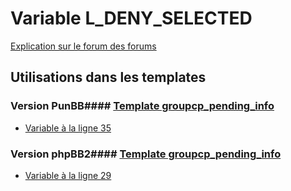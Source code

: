 # Variable L_DENY_SELECTED
[Explication sur le forum des forums](http://forum.forumactif.com/t294113-listing-des-variables#L_DENY_SELECTED)
## Utilisations dans les templates
### Version PunBB#### [Template groupcp_pending_info](punbb/groupcp_pending_info.md)
* [Variable à la ligne 35](../punbb/groupcp_pending_info.tpl#L35)
### Version phpBB2#### [Template groupcp_pending_info](subsilver/groupcp_pending_info.md)
* [Variable à la ligne 29](../subsilver/groupcp_pending_info.tpl#L29)